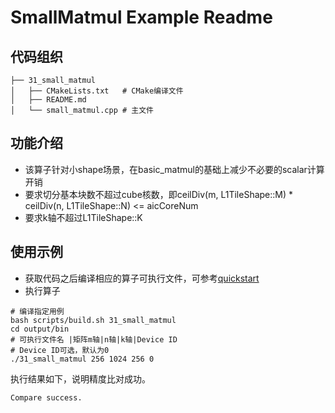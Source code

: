 # SmallMatmul Example Readme
## 代码组织
```
├── 31_small_matmul
│   ├── CMakeLists.txt   # CMake编译文件
│   ├── README.md
│   └── small_matmul.cpp # 主文件
```
## 功能介绍
- 该算子针对小shape场景，在basic_matmul的基础上减少不必要的scalar计算开销
- 要求切分基本块数不超过cube核数，即ceilDiv(m, L1TileShape::M) * ceilDiv(n, L1TileShape::N) <= aicCoreNum
- 要求k轴不超过L1TileShape::K
## 使用示例
- 获取代码之后编译相应的算子可执行文件，可参考[quickstart](../../docs/quickstart.md#算子编译)
- 执行算子
```
# 编译指定用例
bash scripts/build.sh 31_small_matmul
cd output/bin
# 可执行文件名 |矩阵m轴|n轴|k轴|Device ID
# Device ID可选，默认为0
./31_small_matmul 256 1024 256 0
```
执行结果如下，说明精度比对成功。
```
Compare success.
```